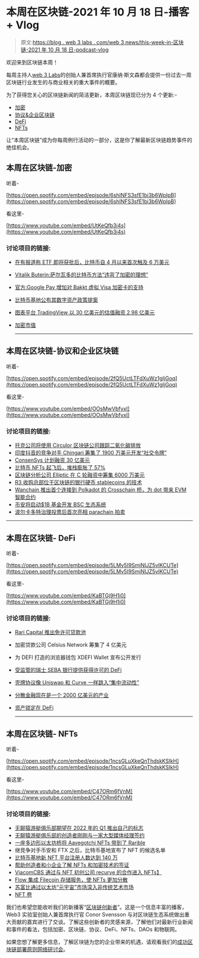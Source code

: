 # 本周在区块链-2021 年 10 月 18 日-播客+ Vlog

> 原文:[https://blog . web 3 labs . com/web 3 news/this-week-in-区块链-2021 年 10 月 18 日-podcast-vlog](https://blog.web3labs.com/web3news/this-week-in-blockchain-18th-october-2021-podcast-vlog)

欢迎来到区块链本周！

每周主持人[](https://twitter.com/conors10%E2%80%8B%E2%80%8B)[web 3 Labs](https://www.web3labs.com/)的创始人兼首席执行官康纳·斯文森都会提供一份过去一周区块链行业发生的与商业相关的重大事件的概要。

为了获得您关心的区块链新闻的简洁更新，本周区块链现已分为 4 个更新:-

*   [加密](#Crypto)
*   [协议&企业区块链](#Enterprise)
*   [DeFi](#DeFi)
*   [NFTs](#NFTs)

让“本周区块链”成为你每周例行活动的一部分，这是你了解最新区块链趋势事件的绝佳机会。

## 本周在区块链-加密

听着-

[https://open.spotify.com/embed/episode/6shINFS3sfE1bi3b6WpIpB](https://open.spotify.com/embed/episode/6shINFS3sfE1bi3b6WpIpB)

看这里-

[https://www.youtube.com/embed/UtKeQfb3j4s](https://www.youtube.com/embed/UtKeQfb3j4s)

### 讨论项目的链接:

*   [在有报道称 ETF 即将获批后，比特币自 4 月以来首次触及 6 万美元](https://cointelegraph.com/news/bitcoin-hits-60k-for-the-first-time-since-april-after-reports-of-imminent-etf-approval)
*   [Vitalik Buterin:萨尔瓦多的比特币方法“违背了加密的理想”](https://decrypt.co/83103/vitalik-buterin-el-salvadors-bitcoin-approach-is-contrary-to-the-ideals-of-crypto)
*   [官方:Google Pay 增加对 Bakkt 虚拟 Visa 加密卡的支持](https://finbold.com/official-google-pay-adds-support-for-bakkts-virtual-visa-crypto-card/)
*   [比特币基地公布其数字资产政策提案](https://cointelegraph.com/news/coinbase-unveils-its-digital-asset-policy-proposal-to-spark-conversation-around-comprehensive-crypto-regulation)
*   [图表平台 TradingView 以 30 亿美元的估值融资 2.98 亿美元](https://www.theblockcrypto.com/linked/120628/charting-platform-tradingview-raises-298-million-at-3-billion-valuation)
*   [加密市值](https://coinmarketcap.com/charts/)

    * * *

## 本周在区块链-协议和企业区块链

听着-

[https://open.spotify.com/embed/episode/2fQ5UctLTFdXuWz1gIjGoq](https://open.spotify.com/embed/episode/2fQ5UctLTFdXuWz1gIjGoq)

看这里-

[https://www.youtube.com/embed/OOsMwVbfyxI](https://www.youtube.com/embed/OOsMwVbfyxI)

### 讨论项目的链接:

*   [托克公司将使用 Circulor 区块链公司跟踪二氧化碳排放](https://www.ledgerinsights.com/trafigura-to-use-circulor-blockchain-to-track-co2-emissions/)
*   [印度抖音的竞争对手 Chingari 筹集了 1900 万美元开发“社交令牌”](https://www.theblockcrypto.com/linked/119909/indian-tiktok-competitor-chingari-raises-19-million-to-develop-a-social-token)
*   [ConsenSys 计划融资 30 亿美元](https://www.theblockcrypto.com/linked/120065/consensys-plans-funding-round-at-3-billion-valuation)
*   [比特币 NFTs 起飞后，堆栈膨胀了 57%](https://decrypt.co/83117/stacks-blows-up-57-after-bitcoin-nfts-take-off)
*   [区块链分析公司 Elliptic 在 C 轮融资中筹集 6000 万美元](https://www.theblockcrypto.com/linked/120114/blockchain-analytics-firm-elliptic-series-c-funding)
*   [R3 收购总部位于区块链的银行硬币 stablecoins 的技术](https://www.ledgerinsights.com/r3-acquires-tech-for-stablecoins-blockchain-based-bank-coins/)
*   [Wanchain 推出首个连接到 Polkadot 的 Crosschain 桥，为 dot 带来 EVM 智能合约](https://www.coinspeaker.com/wanchain-crosschain-bridge-polkadot/)
*   [币安将启动$1B 基金开发 BSC 生态系统](https://cointelegraph.com/news/binance-to-launch-1b-fund-to-develop-bsc-ecosystem)
*   [波尔卡多特治理投票后首次亮相 parachain 拍卖](https://cointelegraph.com/news/polkadot-to-debut-parachain-auctions-after-governance-vote)

* * *

## 本周在区块链- DeFi

听着-

[https://open.spotify.com/embed/episode/5LMv5I9SmjNIJZ5vIKCUTe](https://open.spotify.com/embed/episode/5LMv5I9SmjNIJZ5vIKCUTe)

看这里-

[https://www.youtube.com/embed/KaBTGj9H1i0](https://www.youtube.com/embed/KaBTGj9H1i0)

### 讨论项目的链接:

*   [Rari Capital 推出免许可贷款池](https://thedefiant.io/rari-capital-the-defi-protocol-created-by-teenagers-has-shipped-perhaps-its-biggest-product-to-date-permissionless-lending-pools/)
*   加密贷款公司 Celsius Network 筹集了 4 亿美元
*   为 DEFI 打造的浏览器钱包 XDEFI Wallet 宣布公开发行
*   [受监管的瑞士 SEBA 银行提供获得许可的 DeFi](https://www.ledgerinsights.com/regulated-swiss-bank-seba-to-provide-access-to-permissioned-defi/)
*   [壳牌协议像 Uniswap 和 Curve 一样跳入“集中流动性”](https://thedefiant.io/shell-protocol-uniswap-liquidity-mining/)
*   [分散金融现在是一个 2000 亿美元的产业](https://www.theblockcrypto.com/post/120379/decentralized-finance-is-now-a-200-billion-industry)
*   [资产锁定在 DeFi](https://www.coingecko.com/en/categories/decentralized-finance-defi)

    * * *

## 本周在区块链- NFTs

听着-

[https://open.spotify.com/embed/episode/1ncsGLuXkeQnThdskKSIkH](https://open.spotify.com/embed/episode/1ncsGLuXkeQnThdskKSIkH)

看这里-

[https://www.youtube.com/embed/C47ORm6fVnM](https://www.youtube.com/embed/C47ORm6fVnM)

### 讨论项目的链接:

*   [无聊猿游艇俱乐部期望在 2022 年的 Q1 推出自己的标志](https://www.theblockcrypto.com/linked/119966/bored-ape-yacht-club-plans-to-launch-its-own-token-in-q1-of-2022)
*   [无聊猿游艇俱乐部的创造者刚刚与一家大型媒体经理签约](https://www.theblockcrypto.com/linked/120267/bored-ape-yacht-club-creators-just-signed-with-the-same-talent-manager-that-represents-britney-spears-and-the-weeknd)
*   [一座多边形以太坊桥将 Aavegotchi NFTs 带到了 Rarible](https://cryptoslate.com/a-polygon-ethereum-bridge-is-bringing-aavegotchi-nfts-to-rarible/)
*   继竞争对手币安和 FTX 之后，比特币基地宣布了 NFT 的候选名单
*   [比特币基地新 NFT 平台注册人数达到 140 万](https://decrypt.co/83443/coinbase-sees-1-4-million-signups-new-nft-platform)
*   [帮助创造者和小企业了解 NFTs 和加密技术的签证](https://decrypt.co/83367/visa-micah-johnson-small-businesses-creators-nfts-crypto)
*   [ViacomCBS 通过与 NFT 初创公司 recurve 的合作进入 NFTs】](https://techcrunch.com/2021/10/13/viacomcbs-gets-into-nfts-via-a-partnership-with-nft-startup-recur/)
*   [Flow 集成 Filecoin 存储服务，使 NFTs 更加分散](https://cointelegraph.com/news/flow-integrates-filecoin-storage-services-to-make-nfts-more-decentralized)
*   [苏富比通过以太坊“元宇宙”市场深入非传统艺术市场](https://decrypt.co/83439/sothebys-nfts-ethereum-metaverse-marketplace)
*   [NFT 卷](https://nonfungible.com/market/history)

我们也希望您能收听我们的新播客“[区块链创新者](https://podcast.web3labs.com/)”。这是一个信息丰富的播客，Web3 实验室创始人兼首席执行官 Conor Svensson 与对区块链生态系统做出重大贡献的嘉宾进行了交谈。了解这些创新者的灵感来源，了解他们对最新行业新闻和事件的看法，包括加密、区块链、协议、DeFi、NFTs、DAOs 和物联网。

如果您想了解更多信息，了解区块链为您的企业带来的机遇，请观看我们的[成功区块链部署原则网络研讨会](https://www.web3labs.com/principles-webinar)。
